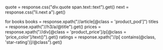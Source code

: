 quote = response.css("div.quote span.text::text").get()
next = response.css("li.next a").get()

for books
books = response.xpath("//article[@class = 'product_pod']")
titles = response.xpath("//h3/a/@title").get()
prices = response.xpath("//div[@class = 'product_price']/p[@class = 'price_color']/text()").get() 
ratings = response.xpath("//p[ contains(@class, 'star-rating')]/@class").get()